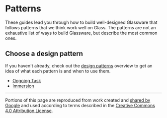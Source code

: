 # Patterns

These guides lead you through how to build well-designed Glassware that follows patterns that we think work well on Glass. The patterns are not an exhaustive list of ways to build Glassware, but describe the most common ones.

## Choose a design pattern

If you haven't already, check out the [design patterns](patterns.md) overview to get an idea of what each pattern is and when to use them.

- [Ongoing Task](ongoing-task.md)
- [Immersion](immersion.md)

---

Portions of this page are reproduced from work created and [shared by Google](https://developers.google.com/readme/policies) and used according to terms described in the [Creative Commons 4.0 Attribution License](https://creativecommons.org/licenses/by/4.0/).